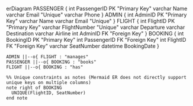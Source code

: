 erDiagram
    PASSENGER {
        int PassengerID PK "Primary Key"
        varchar Name
        varchar Email "Unique"
        varchar Phone
    }
    ADMIN {
        int AdminID PK "Primary Key"
        varchar Name
        varchar Email "Unique"
    }
    FLIGHT {
        int FlightID PK "Primary Key"
        varchar FlightNumber "Unique"
        varchar Departure
        varchar Destination
        varchar Airline
        int AdminID FK "Foreign Key"
    }
    BOOKING {
        int BookingID PK "Primary Key"
        int PassengerID FK "Foreign Key"
        int FlightID FK "Foreign Key"
        varchar SeatNumber
        datetime BookingDate
    }

    ADMIN ||--o{ FLIGHT : "manages"
    PASSENGER ||--o{ BOOKING : "books"
    FLIGHT ||--o{ BOOKING : "has"

    %% Unique constraints as notes (Mermaid ER does not directly support unique keys on multiple columns)
    note right of BOOKING
      UNIQUE(FlightID, SeatNumber)
    end note


